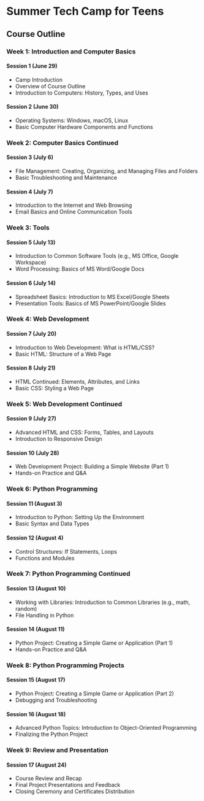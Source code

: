 # Summer Tech Camp for Teens

## Course Outline

### Week 1: Introduction and Computer Basics
#### Session 1 (June 29)
- Camp Introduction
- Overview of Course Outline
- Introduction to Computers: History, Types, and Uses

#### Session 2 (June 30)
- Operating Systems: Windows, macOS, Linux
- Basic Computer Hardware Components and Functions

### Week 2: Computer Basics Continued
#### Session 3 (July 6)
- File Management: Creating, Organizing, and Managing Files and Folders
- Basic Troubleshooting and Maintenance

#### Session 4 (July 7)
- Introduction to the Internet and Web Browsing
- Email Basics and Online Communication Tools

### Week 3: Tools
#### Session 5 (July 13)
- Introduction to Common Software Tools (e.g., MS Office, Google Workspace)
- Word Processing: Basics of MS Word/Google Docs

#### Session 6 (July 14)
- Spreadsheet Basics: Introduction to MS Excel/Google Sheets
- Presentation Tools: Basics of MS PowerPoint/Google Slides

### Week 4: Web Development
#### Session 7 (July 20)
- Introduction to Web Development: What is HTML/CSS?
- Basic HTML: Structure of a Web Page

#### Session 8 (July 21)
- HTML Continued: Elements, Attributes, and Links
- Basic CSS: Styling a Web Page

### Week 5: Web Development Continued
#### Session 9 (July 27)
- Advanced HTML and CSS: Forms, Tables, and Layouts
- Introduction to Responsive Design

#### Session 10 (July 28)
- Web Development Project: Building a Simple Website (Part 1)
- Hands-on Practice and Q&A

### Week 6: Python Programming
#### Session 11 (August 3)
- Introduction to Python: Setting Up the Environment
- Basic Syntax and Data Types

#### Session 12 (August 4)
- Control Structures: If Statements, Loops
- Functions and Modules

### Week 7: Python Programming Continued
#### Session 13 (August 10)
- Working with Libraries: Introduction to Common Libraries (e.g., math, random)
- File Handling in Python

#### Session 14 (August 11)
- Python Project: Creating a Simple Game or Application (Part 1)
- Hands-on Practice and Q&A

### Week 8: Python Programming Projects
#### Session 15 (August 17)
- Python Project: Creating a Simple Game or Application (Part 2)
- Debugging and Troubleshooting

#### Session 16 (August 18)
- Advanced Python Topics: Introduction to Object-Oriented Programming
- Finalizing the Python Project

### Week 9: Review and Presentation
#### Session 17 (August 24)
- Course Review and Recap
- Final Project Presentations and Feedback
- Closing Ceremony and Certificates Distribution
